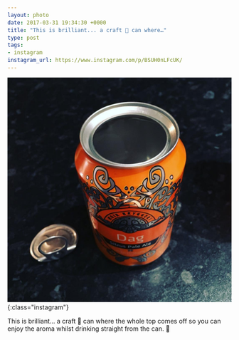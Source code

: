 ```yaml
---
layout: photo
date: 2017-03-31 19:34:30 +0000
title: "This is brilliant... a craft 🍺 can where…"
type: post
tags:
- instagram
instagram_url: https://www.instagram.com/p/BSUH0nLFcUK/
---
```


![Instagram - BSUH0nLFcUK](/img/BSUH0nLFcUK.jpg){:class="instagram"}

This is brilliant... a craft 🍺 can where the whole top comes off so you can enjoy the aroma whilst drinking straight from the can. 👏
